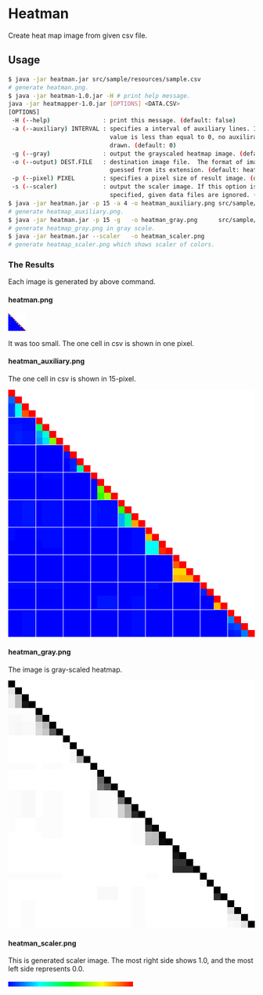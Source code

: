 # Heatman

Create heat map image from given csv file.

## Usage

```sh
$ java -jar heatman.jar src/sample/resources/sample.csv
# generate heatman.png.
$ java -jar heatman-1.0.jar -H # print help message.
java -jar heatmapper-1.0.jar [OPTIONS] <DATA.CSV>
[OPTIONS]
 -H (--help)               : print this message. (default: false)
 -a (--auxiliary) INTERVAL : specifies a interval of auxiliary lines. If this
                             value is less than equal to 0, no auxilirary lines are 
                             drawn. (default: 0)
 -g (--gray)               : output the grayscaled heatmap image. (default: false)
 -o (--output) DEST.FILE   : destination image file.  The format of image is
                             guessed from its extension. (default: heatman.png)
 -p (--pixel) PIXEL        : specifies a pixel size of result image. (default: 1)
 -s (--scaler)             : output the scaler image. If this option is
                             specified, given data files are ignored. (default: false)
$ java -jar heatman.jar -p 15 -a 4 -o heatman_auxiliary.png src/sample/resources/sample.csv 
# generate heatmap_auxiliary.png.
$ java -jar heatman.jar -p 15 -g   -o heatman_gray.png      src/sample/resources/sample.csv 
# generate heatmap_gray.png in gray scale.
$ java -jar heatman.jar --scaler   -o heatman_scaler.png
# generate heatmap_scaler.png which shows scaler of colors.
```

### The Results

Each image is generated by above command.

#### heatman.png

![heatman.png](https://github.com/tamada/heatman/raw/master/src/sample/resources/heatman.png)

It was too small.
The one cell in csv is shown in one pixel.

#### heatman_auxiliary.png

The one cell in csv is shown in 15-pixel.

![heatman_auxiliary.png](https://github.com/tamada/heatman/raw/master/src/sample/resources/heatman_auxiliary.png)


#### heatman_gray.png

The image is gray-scaled heatmap.

![heatman_gray.png](https://github.com/tamada/heatman/raw/master/src/sample/resources/heatman_gray.png)

#### heatman_scaler.png

This is generated scaler image.
The most right side shows 1.0, and the most left side represents 0.0.

![heatman_scaler.png](https://github.com/tamada/heatman/raw/master/src/sample/resources/heatman_scaler.png)


